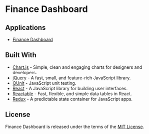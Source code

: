 # Finance Dashboard

## Applications

* [Finance Dashboard](https://rawgit.com/jmthompson2015/financedashboard/master/index.html)

## Built With

* [Chart.js](http://chartjs.org/) - Simple, clean and engaging charts for designers and developers.
* [jQuery](https://jquery.com/) - A fast, small, and feature-rich JavaScript library.
* [QUnit](https://qunitjs.com/) - JavaScript unit testing.
* [React](http://facebook.github.io/react/) - A JavaScript library for building user interfaces.
* [Reactable](http://glittershark.github.io/reactable/) - Fast, flexible, and simple data tables in React.
* [Redux](https://redux.js.org/) - A predictable state container for JavaScript apps.

## License

Finance Dashboard is released under the terms of the [MIT License](https://github.com/jmthompson2015/financedashboard/blob/master/LICENSE.txt).
